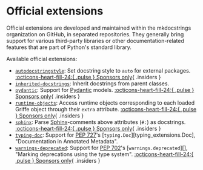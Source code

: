 # Official extensions

Official extensions are developed and maintained within the mkdocstrings organization on GitHub, in separated repositories. They generally bring support for various third-party libraries or other documentation-related features that are part of Python's standard library.

Available official extensions:

- [`autodocstringstyle`](official/autodocstringstyle.md): Set docstring style to `auto` for external packages. [:octicons-heart-fill-24:{ .pulse } Sponsors only](../insiders/index.md){ .insiders }
- [`inherited-docstrings`](official/inherited-docstrings.md): Inherit docstrings from parent classes.
- [`pydantic`](official/pydantic.md): Support for [Pydantic](https://docs.pydantic.dev/latest/) models. [:octicons-heart-fill-24:{ .pulse } Sponsors only](../insiders/index.md){ .insiders }
- [`runtime-objects`](official/runtime-objects.md): Access runtime objects corresponding to each loaded Griffe object through their `extra` attribute. [:octicons-heart-fill-24:{ .pulse } Sponsors only](../insiders/index.md){ .insiders }
- [`sphinx`](official/sphinx.md): Parse [Sphinx](https://www.sphinx-doc.org/)-comments above attributes (`#:`) as docstrings. [:octicons-heart-fill-24:{ .pulse } Sponsors only](../insiders/index.md){ .insiders }
- [`typing-doc`](official/typingdoc.md): Support for [PEP 727](https://peps.python.org/pep-0727/)'s [`typing.Doc`][typing_extensions.Doc], "Documentation in Annotated Metadata".
- [`warnings-deprecated`](official/warnings-deprecated.md): Support for [PEP 702](https://peps.python.org/pep-0702/)'s [`warnings.deprecated`][], "Marking deprecations using the type system". [:octicons-heart-fill-24:{ .pulse } Sponsors only](../insiders/index.md){ .insiders }
